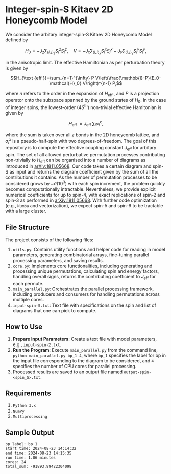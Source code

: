 # Integer-spin-S Kitaev 2D Honeycomb Model

We consider the arbitary integer-spin-S Kitaev 2D Honeycomb Model defined by 

$$H_0=-J_z \sum_{\langle i, j\rangle_z} S_i^z S_j^z, \quad V=-J_x \sum_{\langle i, j\rangle_x} S_i^x S_j^x-J_y \sum_{\langle i, j\rangle_y} S_i^y S_j^y,$$

in the anisotropic limit. The effective Hamiltonian as per perturbation theory is given by

$$H_{\text {eff }}=\sum_{n=1}^{\infty} P V\left(\frac{\mathbb{I}-P}{E_0-\mathcal{H}_0} V\right)^{n-1} P,$$

where $n$ refers to the order in the expansion of $H_{\text {eff }}$, and $P$ is a projection operator onto the subspace spanned by the ground states of $H_0$. In the case of integer spins, the lowest-order ($4S^{\textrm{th}}$) non-trivial effective Hamitonian is given by 

$$H_{\text {eff }} = J_{\text {eff }} \sum_i\sigma_i^x,$$

where the sum is taken over all $z$ bonds in the 2D honeycomb lattice, and $\sigma_i^x$ is a pseudo-half-spin with two degrees-of-freedom. The goal of this repository is to compute the effective coupling constant $J_{\text {eff }}$ for arbitary spin. The set of all allowed perturbative permutation processes contributing non-trivially to $H_{\text {eff }}$ can be organised into a number of diagrams as introduced in [arXiv:1811.05668](
https://doi.org/10.1103/PhysRevB.99.104408). Our code takes a certain diagram and spin-S as input and returns the diagram coefficient given by the sum of all the contributions it contains. As the number of permutation processes to be considered grows by ~$\mathcal{O}(10^3)$ with each spin increment, the problem quickly becomes computationally intractable. Nevertheless, we provide explicit numerical coefficients for up to spin-4, with exact replications of spin-2 and spin-3 as performed in [arXiv:1811.05668](
https://doi.org/10.1103/PhysRevB.99.104408). With further code optimization (e.g., ``Numba`` and vectorization), we expect spin-5 and spin-6 to be tractable with a large cluster.

## File Structure
The project consists of the following files:
1. ``utils.py``: Contains utility functions and helper code for reading in model parameters, generating combinatorial arrays, fine-tuning parallel processing parameters, and saving results.
2. ``core.py``: Implements core functionalities, including generating and processing unique permutations, calculating spin and energy factors, handling overall signs, returns the contributing coefficient to $J_{\mathrm{eff}}$ for each permute.
3. ``main_parallel.py``: Orchestrates the parallel processing framework, including producers and consumers for handling permutations across multiple cores.
4. ``input-spin-S.txt``: Text file with specifications on the spin and list of diagrams that one can pick to compute.

## How to Use
1. **Prepare Input Parameters**: Create a text file with model parameters, e.g., ``input-spin-2.txt``.
2. **Run the Program**: Execute ``main_parallel.py`` from the command line, ``python main_parallel.py bp_1 4``, where ``bp_1`` specifies the label for bp in the input file corresponding to the diagram to be considered, and ``4`` specifies the number of CPU cores for parallel processing.
3. Processed results are saved to an output file named ``output-spin-<spin_S>.txt``.

## Requirements
1. ``Python 3.x``
2. ``NumPy``
3. ``Multiprocessing``

## Sample Output
```
bp_label: bp_1
start time: 2024-08-23 14:14:32
end time: 2024-08-23 14:15:35
run time: 1.06 minutes
cores: 24
total_sum: -91893.99422304098
```